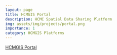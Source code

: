```yaml
---
layout: page
title: HCMGIS Portal
description: HCMC Spatial Data Sharing Platform
img: assets/img/projects/portal.png
importance: 1
category: HCMGIS Platforms
---
```


[HCMGIS Portal](https://portal.hcmgis.vn)
